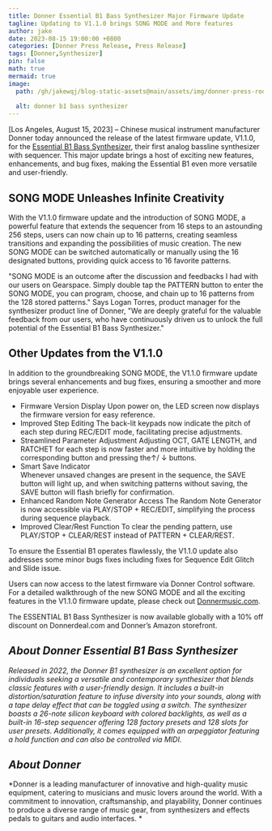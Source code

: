 ```yaml
---
title: Donner Essential B1 Bass Synthesizer Major Firmware Update 
tagline: Updating to V1.1.0 brings SONG MODE and More features
author: jake
date: 2023-08-15 19:00:00 +0800
categories: [Donner Press Release, Press Release]
tags: [Donner,Synthesizer]
pin: false
math: true
mermaid: true
image:
  path: /gh/jakewqj/blog-static-assets@main/assets/img/donner-press-room/B1-Firmware.jpg
  
  alt: donner b1 bass synthesizer
---
```


[Los Angeles, August 15, 2023] – Chinese musical instrument manufacturer Donner today announced the release of the latest firmware update, V1.1.0, for the [Essential B1 Bass Synthesizer](https://www.donnermusic.com/buy/b1?utm_source=PR&utm_medium=pressrelease&utm_campaign=B1FWU&utm_id=B1), their first analog bassline synthesizer with sequencer. This major update brings a host of exciting new features, enhancements, and bug fixes, making the Essential B1 even more versatile and user-friendly. 

## SONG MODE Unleashes Infinite Creativity
With the V1.1.0 firmware update and the introduction of SONG MODE, a powerful feature that extends the sequencer from 16 steps to an astounding 256 steps, users can now chain up to 16 patterns, creating seamless transitions and expanding the possibilities of music creation. The new SONG MODE can be switched automatically or manually using the 16 designated buttons, providing quick access to 16 favorite patterns. 

"SONG MODE is an outcome after the discussion and feedbacks I had with our users on Gearspace. Simply double tap the PATTERN button to enter the SONG MODE, you can program, choose, and chain up to 16 patterns from the 128 stored patterns." Says Logan Torres, product manager for the synthesizer product line of Donner, "We are deeply grateful for the valuable feedback from our users, who have continuously driven us to unlock the full potential of the Essential B1 Bass Synthesizer." 

## Other Updates from the V1.1.0
In addition to the groundbreaking SONG MODE, the V1.1.0 firmware update brings several enhancements and bug fixes, ensuring a smoother and more enjoyable user experience.
- Firmware Version Display 
Upon power on, the LED screen now displays the firmware version for easy reference.
- Improved Step Editing 
The back-lit keypads now indicate the pitch of each step during REC/EDIT mode, facilitating precise adjustments.
- Streamlined Parameter Adjustment 
Adjusting OCT, GATE LENGTH, and RATCHET for each step is now faster and more intuitive by holding the corresponding button and pressing the↑/ ↓ buttons.
- Smart Save Indicator  
Whenever unsaved changes are present in the sequence, the SAVE button will light up, and when switching patterns without saving, the SAVE button will flash briefly for confirmation.
- Enhanced Random Note Generator Access
The Random Note Generator is now accessible via PLAY/STOP + REC/EDIT, simplifying the process during sequence playback.
- Improved Clear/Rest Function
To clear the pending pattern, use PLAY/STOP + CLEAR/REST instead of PATTERN + CLEAR/REST. 

To ensure the Essential B1 operates flawlessly, the V1.1.0 update also addresses some minor bugs fixes including fixes for Sequence Edit Glitch and Slide issue. 

Users can now access to the latest firmware via Donner Control software. For a detailed walkthrough of the new SONG MODE and all the exciting features in the V1.1.0 firmware update, please check out [Donnermusic.com](https://www.donnermusic.com/support/faq?id=SYNTHESIZERS).

The ESSENTIAL B1 Bass Synthesizer is now available globally with a 10% off discount on Donnerdeal.com and Donner’s Amazon storefront. 


## *About Donner Essential B1 Bass Synthesizer*
*Released in 2022, the Donner B1 synthesizer is an excellent option for individuals seeking a versatile and contemporary synthesizer that blends classic features with a user-friendly design. It includes a built-in distortion/saturation feature to infuse diversity into your sounds, along with a tape delay effect that can be toggled using a switch. The synthesizer boasts a 26-note silicon keyboard with colored backlights, as well as a built-in 16-step sequencer offering 128 factory presets and 128 slots for user presets. Additionally, it comes equipped with an arpeggiator featuring a hold function and can also be controlled via MIDI.*

## *About Donner*
*Donner is a leading manufacturer of innovative and high-quality music equipment, catering to musicians and music lovers around the world. With a commitment to innovation, craftsmanship, and playability, Donner continues to produce a diverse range of music gear, from synthesizers and effects pedals to guitars and audio interfaces. *

